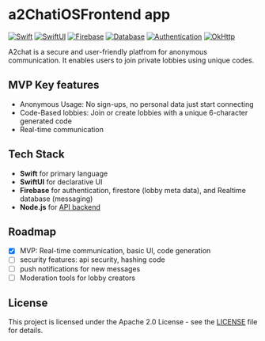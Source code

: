 # a2ChatiOSFrontend app 
[![Swift](https://img.shields.io/badge/language-Swift-orange)](https://swift.org/)
[![SwiftUI](https://img.shields.io/badge/UI-SwiftUI-blue)](https://developer.apple.com/xcode/swiftui/)
[![Firebase](https://img.shields.io/badge/backend-Firebase-orange)](https://firebase.google.com/)
[![Database](https://img.shields.io/badge/database-Firebase_Realtime-green)](https://firebase.google.com/products/realtime-database)
[![Authentication](https://img.shields.io/badge/authentication-Firebase-blue)](https://firebase.google.com/products/auth)
[![OkHttp](https://img.shields.io/badge/OkHttp-4.11.0-green?logo=java)](https://square.github.io/okhttp/)


A2chat is a secure and user-friendly platfrom for anonymous communication.  It enables users to join private lobbies using unique codes. 

## MVP Key features
- Anonymous Usage: No sign-ups, no personal data just start connecting 
- Code-Based lobbies: Join or create lobbies with a unique 6-character generated code 
- Real-time communication 

## Tech Stack 
- **Swift** for primary language
- **SwiftUI** for declarative UI
- **Firebase** for authentication, firestore (lobby meta data), and Realtime database (messaging)
- **Node.js** for [API backend](https://github.com/A2Chat/A2ChatBackend)

## Roadmap
- [x] MVP: Real-time communication, basic UI, code generation  
- [ ] security features: api security, hashing code 
- [ ] push notifications for new messages 
- [ ] Moderation tools for lobby creators

## License 
This project is licensed under the Apache 2.0 License - see the [LICENSE](/LICENSE) file for details.





